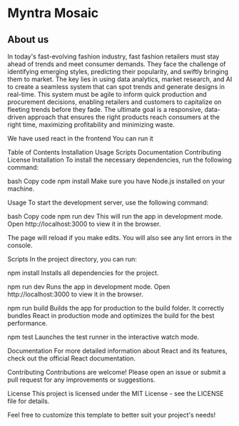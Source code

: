 # Myntra Mosaic

## About us

In today's fast-evolving fashion industry, fast fashion retailers must stay ahead of trends and meet consumer demands. They face the challenge of identifying emerging styles, predicting their popularity, and swiftly bringing them to market. The key lies in using data analytics, market research, and AI to create a seamless system that can spot trends and generate designs in real-time. This system must be agile to inform quick production and procurement decisions, enabling retailers and customers to capitalize on fleeting trends before they fade. The ultimate goal is a responsive, data-driven approach that ensures the right products reach consumers at the right time, maximizing profitability and minimizing waste.

We have used react in the frontend You can run it 

Table of Contents
Installation
Usage
Scripts
Documentation
Contributing
License
Installation
To install the necessary dependencies, run the following command:

bash
Copy code
npm install
Make sure you have Node.js installed on your machine.

Usage
To start the development server, use the following command:

bash
Copy code
npm run dev
This will run the app in development mode. Open http://localhost:3000 to view it in the browser.

The page will reload if you make edits. You will also see any lint errors in the console.

Scripts
In the project directory, you can run:

npm install
Installs all dependencies for the project.

npm run dev
Runs the app in development mode. Open http://localhost:3000 to view it in the browser.

npm run build
Builds the app for production to the build folder. It correctly bundles React in production mode and optimizes the build for the best performance.

npm test
Launches the test runner in the interactive watch mode.

Documentation
For more detailed information about React and its features, check out the official React documentation.

Contributing
Contributions are welcome! Please open an issue or submit a pull request for any improvements or suggestions.


License
This project is licensed under the MIT License - see the LICENSE file for details.

Feel free to customize this template to better suit your project's needs!

